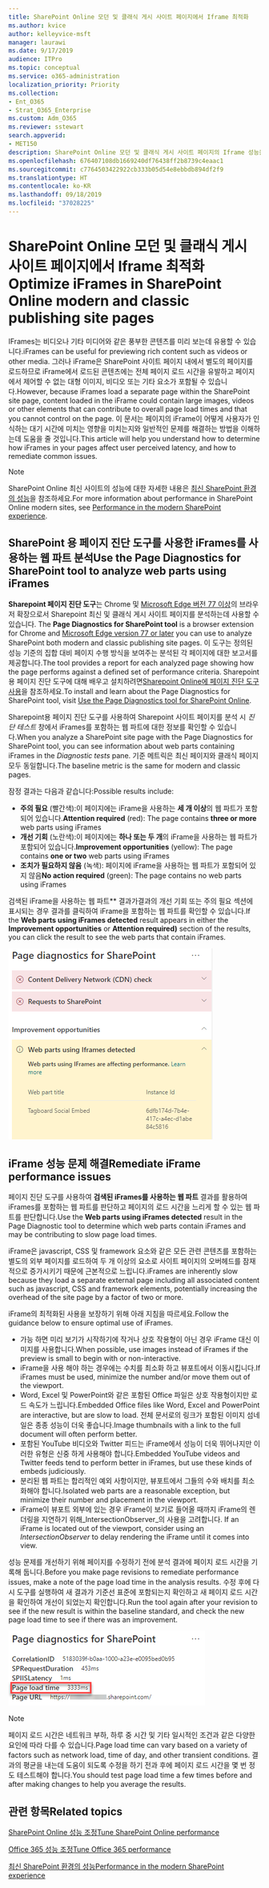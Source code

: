 ```yaml
---
title: SharePoint Online 모던 및 클래식 게시 사이트 페이지에서 Iframe 최적화
ms.author: kvice
author: kelleyvice-msft
manager: laurawi
ms.date: 9/17/2019
audience: ITPro
ms.topic: conceptual
ms.service: o365-administration
localization_priority: Priority
ms.collection:
- Ent_O365
- Strat_O365_Enterprise
ms.custom: Adm_O365
ms.reviewer: sstewart
search.appverid:
- MET150
description: SharePoint Online 모던 및 클래식 게시 사이트 페이지의 Iframe 성능을 최적화하는 방법에 대해 배워보세요.
ms.openlocfilehash: 676407108db1669240df76438ff2b8739c4eaac1
ms.sourcegitcommit: c7764503422922cb333b05d54e8ebbdb894df2f9
ms.translationtype: HT
ms.contentlocale: ko-KR
ms.lasthandoff: 09/18/2019
ms.locfileid: "37028225"
---
```

# <a name="optimize-iframes-in-sharepoint-online-modern-and-classic-publishing-site-pages"></a><span data-ttu-id="fcc9b-103">SharePoint Online 모던 및 클래식 게시 사이트 페이지에서 Iframe 최적화</span><span class="sxs-lookup"><span data-stu-id="fcc9b-103">Optimize iFrames in SharePoint Online modern and classic publishing site pages</span></span>

<span data-ttu-id="fcc9b-104">IFrames는 비디오나 기타 미디어와 같은 풍부한 콘텐츠를 미리 보는데 유용할 수 있습니다.</span><span class="sxs-lookup"><span data-stu-id="fcc9b-104">iFrames can be useful for previewing rich content such as videos or other media.</span></span> <span data-ttu-id="fcc9b-105">그러나 iFrame은 SharePoint 사이트 페이지 내에서 별도의 페이지를 로드하므로 iFrame에서 로드된 콘텐츠에는 전체 페이지 로드 시간을 유발하고 페이지에서 제어할 수 없는 대형 이미지, 비디오 또는 기타 요소가 포함될 수 있습니다.</span><span class="sxs-lookup"><span data-stu-id="fcc9b-105">However, because iFrames load a separate page within the SharePoint site page, content loaded in the iFrame could contain large images, videos or other elements that can contribute to overall page load times and that you cannot control on the page.</span></span> <span data-ttu-id="fcc9b-106">이 문서는 페이지의 iFrame이 어떻게 사용자가 인식하는 대기 시간에 미치는 영향을 미치는지와 일반적인 문제를 해결하는 방법을 이해하는데 도움을 줄 것입니다.</span><span class="sxs-lookup"><span data-stu-id="fcc9b-106">This article will help you understand how to determine how iFrames in your pages affect user perceived latency, and how to remediate common issues.</span></span>

>[!NOTE]
><span data-ttu-id="fcc9b-107">SharePoint Online 최신 사이트의 성능에 대한 자세한 내용은 [최신 SharePoint 환경의 성능](https://docs.microsoft.com/ko-KR/sharepoint/modern-experience-performance)을 참조하세요.</span><span class="sxs-lookup"><span data-stu-id="fcc9b-107">For more information about performance in SharePoint Online modern sites, see [Performance in the modern SharePoint experience](https://docs.microsoft.com/ko-KR/sharepoint/modern-experience-performance).</span></span>

## <a name="use-the-page-diagnostics-for-sharepoint-tool-to-analyze-web-parts-using-iframes"></a><span data-ttu-id="fcc9b-108">SharePoint 용 페이지 진단 도구를 사용한 iFrames를 사용하는 웹 파트 분석</span><span class="sxs-lookup"><span data-stu-id="fcc9b-108">Use the Page Diagnostics for SharePoint tool to analyze web parts using iFrames</span></span>

<span data-ttu-id="fcc9b-109">**Sharepoint 페이지 진단 도구**는 Chrome 및 [ Microsoft Edge 버전 77 이상](https://www.microsoftedgeinsider.com/en-us/download?form=MI13E8&OCID=MI13E8)의 브라우저 확장으로서 Sharepoint 최신 및 클래식 게시 사이트 페이지를 분석하는데 사용할 수 있습니다. </span><span class="sxs-lookup"><span data-stu-id="fcc9b-109">The **Page Diagnostics for SharePoint tool** is a browser extension for Chrome and [Microsoft Edge version 77 or later](https://www.microsoftedgeinsider.com/en-us/download?form=MI13E8&OCID=MI13E8) you can use to analyze SharePoint both modern and classic publishing site pages.</span></span> <span data-ttu-id="fcc9b-110">이 도구는 정의된 성능 기준의 집합 대비 페이지 수행 방식을 보여주는 분석된 각 페이지에 대한 보고서를 제공합니다.</span><span class="sxs-lookup"><span data-stu-id="fcc9b-110">The tool provides a report for each analyzed page showing how the page performs against a defined set of performance criteria.</span></span> <span data-ttu-id="fcc9b-111">Sharepoint용 페이지 진단 도구에 대해 배우고 설치하려면[Sharepoint Online에 페이지 진단 도구 사용](page-diagnostics-for-spo.md)을 참조하세요.</span><span class="sxs-lookup"><span data-stu-id="fcc9b-111">To install and learn about the Page Diagnostics for SharePoint tool, visit [Use the Page Diagnostics tool for SharePoint Online](page-diagnostics-for-spo.md).</span></span>

<span data-ttu-id="fcc9b-112">Sharepoint용 페이지 진단 도구를 사용하여 Sharepoint 사이트 페이지를 분석 시 _진단 테스트_ 창에서 iFrames를 포함하는 웹 파트에 대한 정보를 확인할 수 있습니다.</span><span class="sxs-lookup"><span data-stu-id="fcc9b-112">When you analyze a SharePoint site page with the Page Diagnostics for SharePoint tool, you can see information about web parts containing iFrames in the _Diagnostic tests_ pane.</span></span> <span data-ttu-id="fcc9b-113">기준 메트릭은 최신 페이지와 클래식 페이지 모두 동일합니다.</span><span class="sxs-lookup"><span data-stu-id="fcc9b-113">The baseline metric is the same for modern and classic pages.</span></span>

<span data-ttu-id="fcc9b-114">잠정 결과는 다음과 같습니다:</span><span class="sxs-lookup"><span data-stu-id="fcc9b-114">Possible results include:</span></span>

- <span data-ttu-id="fcc9b-115">**주의 필요** (빨간색):이 페이지에는 iFrame을 사용하는 **세 개 이상**의 웹 파트가 포함되어 있습니다.</span><span class="sxs-lookup"><span data-stu-id="fcc9b-115">**Attention required** (red): The page contains **three or more** web parts using iFrames</span></span>
- <span data-ttu-id="fcc9b-116">**개선 기회** (노란색):이 페이지에는 **하나 또는 두 개**의 iFrame을 사용하는 웹 파트가 포함되어 있습니다.</span><span class="sxs-lookup"><span data-stu-id="fcc9b-116">**Improvement opportunities** (yellow): The page contains **one or two** web parts using iFrames</span></span>
- <span data-ttu-id="fcc9b-117">**조치가 필요하지 않음** (녹색): 페이지에 iFrame을 사용하는 웹 파트가 포함되어 있지 않음</span><span class="sxs-lookup"><span data-stu-id="fcc9b-117">**No action required** (green): The page contains no web parts using iFrames</span></span>

<span data-ttu-id="fcc9b-118">검색된 iFrame을 사용하는 웹 파트\*\* 결과가결과의 개선 기회 또는 주의 필요 섹션에 표시되는 경우 결과를 클릭하여 iFrame을 포함하는 웹 파트를 확인할 수 있습니다.</span><span class="sxs-lookup"><span data-stu-id="fcc9b-118">If the **Web parts using iFrames detected** result appears in either the **Improvement opportunities** or **Attention required)** section of the results, you can click the result to see the web parts that contain iFrames.</span></span>

![페이지 진단 도구 결과](media/modern-portal-optimization/pagediag-iframe-yellow.png)

## <a name="remediate-iframe-performance-issues"></a><span data-ttu-id="fcc9b-120">iFrame 성능 문제 해결</span><span class="sxs-lookup"><span data-stu-id="fcc9b-120">Remediate iFrame performance issues</span></span>

<span data-ttu-id="fcc9b-121">페이지 진단 도구를 사용하여 **검색된 iFrames를 사용하는 웹 파트** 결과를 활용하여 iFrames를 포함하는 웹 파트를 판단하고 페이지의 로드 시간을 느리게 할 수 있는 웹 파트를 판단합니다.</span><span class="sxs-lookup"><span data-stu-id="fcc9b-121">Use the **Web parts using iFrames detected** result in the Page Diagnostic tool to determine which web parts contain iFrames and may be contributing to slow page load times.</span></span>

<span data-ttu-id="fcc9b-122">iFrame은 javascript, CSS 및 framework 요소와 같은 모든 관련 콘텐츠를 포함하는 별도의 외부 페이지를 로드하여 두 개 이상의 요소로 사이트 페이지의 오버헤드를 잠재적으로 증가시키기 때문에 근본적으로 느립니다.</span><span class="sxs-lookup"><span data-stu-id="fcc9b-122">iFrames are inherently slow because they load a separate external page including all associated content such as javascript, CSS and framework elements, potentially increasing the overhead of the site page by a factor of two or more.</span></span>

<span data-ttu-id="fcc9b-123">iFrame의 최적화된 사용을 보장하기 위해 아래 지침을 따르세요.</span><span class="sxs-lookup"><span data-stu-id="fcc9b-123">Follow the guidance below to ensure optimal use of iFrames.</span></span>

- <span data-ttu-id="fcc9b-124">가능 하면 미리 보기가 시작하기에 작거나 상호 작용형이 아닌 경우 iFrame 대신 이미지를 사용합니다.</span><span class="sxs-lookup"><span data-stu-id="fcc9b-124">When possible, use images instead of iFrames if the preview is small to begin with or non-interactive.</span></span>
- <span data-ttu-id="fcc9b-125">iFrame을 사용 해야 하는 경우에는 수치를 최소화 하고 뷰포트에서 이동시킵니다.</span><span class="sxs-lookup"><span data-stu-id="fcc9b-125">If iFrames must be used, minimize the number and/or move them out of the viewport.</span></span>
- <span data-ttu-id="fcc9b-126">Word, Excel 및 PowerPoint와 같은 포함된 Office 파일은 상호 작용형이지만 로드 속도가 느립니다.</span><span class="sxs-lookup"><span data-stu-id="fcc9b-126">Embedded Office files like Word, Excel and PowerPoint are interactive, but are slow to load.</span></span> <span data-ttu-id="fcc9b-127">전체 문서로의 링크가 포함된 이미지 섬네일은 종종 성능이 더욱 좋습니다.</span><span class="sxs-lookup"><span data-stu-id="fcc9b-127">Image thumbnails with a link to the full document will often perform better.</span></span>
- <span data-ttu-id="fcc9b-128">포함된 YouTube 비디오와 Twitter 피드는 iFrame에서 성능이 더욱 뛰어나지만 이러한 유형은 신중 하게 사용해야 합니다.</span><span class="sxs-lookup"><span data-stu-id="fcc9b-128">Embedded YouTube videos and Twitter feeds tend to perform better in iFrames, but use these kinds of embeds judiciously.</span></span>
- <span data-ttu-id="fcc9b-129">분리된 웹 파트는 합리적인 예외 사항이지만, 뷰포트에서 그들의 수와 배치를 최소화해야 합니다.</span><span class="sxs-lookup"><span data-stu-id="fcc9b-129">Isolated web parts are a reasonable exception, but minimize their number and placement in the viewport.</span></span>
- <span data-ttu-id="fcc9b-130">iFrame이 뷰포트 외부에 있는 경우 iFrame이 보기로 들어올 때까지 iFrame의 렌더링을 지연하기 위해_IntersectionObserver_의 사용을 고려합니다. </span><span class="sxs-lookup"><span data-stu-id="fcc9b-130">If an iFrame is located out of the viewport, consider using an _IntersectionObserver_ to delay rendering the iFrame until it comes into view.</span></span>

<span data-ttu-id="fcc9b-131">성능 문제를 개선하기 위해 페이지를 수정하기 전에 분석 결과에 페이지 로드 시간을 기록해 둡니다.</span><span class="sxs-lookup"><span data-stu-id="fcc9b-131">Before you make page revisions to remediate performance issues, make a note of the page load time in the analysis results.</span></span> <span data-ttu-id="fcc9b-132">수정 후에 다시 도구를 실행하여 새 결과가 기준선 표준에 포함되는지 확인하고 새 페이지 로드 시간을 확인하여 개선이 되었는지 확인합니다.</span><span class="sxs-lookup"><span data-stu-id="fcc9b-132">Run the tool again after your revision to see if the new result is within the baseline standard, and check the new page load time to see if there was an improvement.</span></span>

![페이지 로드 시간 결과](media/modern-portal-optimization/pagediag-page-load-time.png)

>[!NOTE]
><span data-ttu-id="fcc9b-134">페이지 로드 시간은 네트워크 부하, 하루 중 시간 및 기타 일시적인 조건과 같은 다양한 요인에 따라 다를 수 있습니다.</span><span class="sxs-lookup"><span data-stu-id="fcc9b-134">Page load time can vary based on a variety of factors such as network load, time of day, and other transient conditions.</span></span> <span data-ttu-id="fcc9b-135">결과의 평균을 내는데 도움이 되도록 수정을 하기 전과 후에 페이지 로드 시간을 몇 번 정도 테스트해야 합니다.</span><span class="sxs-lookup"><span data-stu-id="fcc9b-135">You should test page load time a few times before and after making changes to help you average the results.</span></span>

## <a name="related-topics"></a><span data-ttu-id="fcc9b-136">관련 항목</span><span class="sxs-lookup"><span data-stu-id="fcc9b-136">Related topics</span></span>

[<span data-ttu-id="fcc9b-137">SharePoint Online 성능 조정</span><span class="sxs-lookup"><span data-stu-id="fcc9b-137">Tune SharePoint Online performance</span></span>](tune-sharepoint-online-performance.md)

[<span data-ttu-id="fcc9b-138">Office 365 성능 조정</span><span class="sxs-lookup"><span data-stu-id="fcc9b-138">Tune Office 365 performance</span></span>](tune-office-365-performance.md)

[<span data-ttu-id="fcc9b-139">최신 SharePoint 환경의 성능</span><span class="sxs-lookup"><span data-stu-id="fcc9b-139">Performance in the modern SharePoint experience</span></span>](https://docs.microsoft.com/ko-KR/sharepoint/modern-experience-performance.md)

